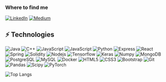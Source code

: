 <h3>Where to find me</h3>
<p><a href="https://www.linkedin.com/in/mohsenamjadi/" target="_blank"><img alt="LinkedIn" src="https://img.shields.io/badge/linkedin-%230077B5.svg?&style=for-the-badge&logo=linkedin&logoColor=white" /></a> <a href="https://medium.com/@mohsenamjad" target="_blank"><img alt="Medium" src="https://img.shields.io/badge/medium-%2312100E.svg?&style=for-the-badge&logo=medium&logoColor=white" /></a>
</p>


## ⚡ Technologies

![Java](https://img.shields.io/badge/-java-E34A86?style=flat-square&logo=java)
![C++](https://img.shields.io/badge/-C++-00599C?style=flat-square&logo=c)
![JavaScript](https://img.shields.io/badge/-JavaScript-black?style=flat-square&logo=javascript)
![JavaScript](https://img.shields.io/badge/-Typescript-00599C?style=flat-square&logo=typescript)
![Python](https://img.shields.io/badge/-Python-black?style=flat-square&logo=Python)
![Express](https://img.shields.io/badge/-Express-black?style=flat-square&logo=express)
![React](https://img.shields.io/badge/-React-black?style=flat-square&logo=react)
![Spring](https://img.shields.io/badge/-Spring-E3F7BE?style=flat-square&logo=spring)
![Solidity](https://img.shields.io/badge/-Solidity-black?style=flat-square&logo=solidity)
![Nodejs](https://img.shields.io/badge/-Nodejs-black?style=flat-square&logo=Node.js)
![Tensorflow](https://img.shields.io/badge/-Tensorflow-D3B5AC?style=flat-square&logo=tensorflow)
![Keras](https://img.shields.io/badge/-Keras-D5310E?style=flat-square&logo=keras)
![Numpy](https://img.shields.io/badge/-Numpy-black?style=flat-square&logo=numpy)
![MongoDB](https://img.shields.io/badge/-MongoDB-black?style=flat-square&logo=mongodb)
![PostgreSQL](https://img.shields.io/badge/-PostgreSQL-336791?style=flat-square&logo=postgresql)
![MySQL](https://img.shields.io/badge/-MySQL-black?style=flat-square&logo=mysql)
![Docker](https://img.shields.io/badge/-Docker-black?style=flat-square&logo=docker)
![HTML5](https://img.shields.io/badge/-HTML5-E34F26?style=flat-square&logo=html5&logoColor=white)
![CSS3](https://img.shields.io/badge/-CSS3-1572B6?style=flat-square&logo=css3)
![Bootstrap](https://img.shields.io/badge/-Bootstrap-563D7C?style=flat-square&logo=bootstrap)
![Git](https://img.shields.io/badge/-Git-black?style=flat-square&logo=git)
![Pandas](https://img.shields.io/badge/-Pandas-F4B6F6?style=flat-square&logo=pandas)
![Scipy](https://img.shields.io/badge/-Scipy-C6FAE3?style=flat-square&logo=scipy)
![PyTorch](https://img.shields.io/badge/-PyTorch-FEE2BF?style=flat-square&logo=PyTorch)


![Top Langs](https://github-readme-stats.vercel.app/api/top-langs/?username=mohsenamjadi&layout=compact&langs_count=12&hide=HTML&theme=cobalt)
